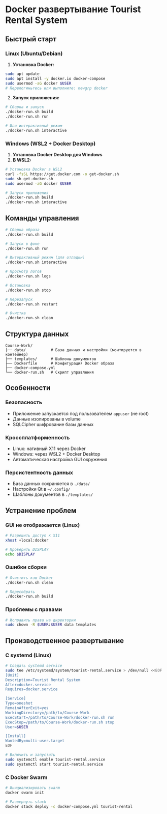 # Docker развертывание Tourist Rental System

## Быстрый старт

### Linux (Ubuntu/Debian)

1. **Установка Docker:**
```bash
sudo apt update
sudo apt install -y docker.io docker-compose
sudo usermod -aG docker $USER
# Перелогиньтесь или выполните: newgrp docker
```

2. **Запуск приложения:**
```bash
# Сборка и запуск
./docker-run.sh build
./docker-run.sh run

# Или интерактивный режим
./docker-run.sh interactive
```

### Windows (WSL2 + Docker Desktop)

1. **Установка Docker Desktop для Windows**
2. **В WSL2:**
```bash
# Установка Docker в WSL2
curl -fsSL https://get.docker.com -o get-docker.sh
sudo sh get-docker.sh
sudo usermod -aG docker $USER

# Запуск приложения
./docker-run.sh build
./docker-run.sh interactive
```

## Команды управления

```bash
# Сборка образа
./docker-run.sh build

# Запуск в фоне
./docker-run.sh run

# Интерактивный режим (для отладки)
./docker-run.sh interactive

# Просмотр логов
./docker-run.sh logs

# Остановка
./docker-run.sh stop

# Перезапуск
./docker-run.sh restart

# Очистка
./docker-run.sh clean
```

## Структура данных

```
Course-Work/
├── data/           # База данных и настройки (монтируется в контейнер)
├── templates/      # Шаблоны документов
├── Dockerfile      # Конфигурация Docker образа
├── docker-compose.yml
└── docker-run.sh   # Скрипт управления
```

## Особенности

### Безопасность
- Приложение запускается под пользователем `appuser` (не root)
- Данные изолированы в volume
- SQLCipher шифрование базы данных

### Кроссплатформенность
- Linux: нативный X11 через Docker
- Windows: через WSL2 + Docker Desktop
- Автоматическая настройка GUI окружения

### Персистентность данных
- База данных сохраняется в `./data/`
- Настройки Qt в `~/.config/`
- Шаблоны документов в `./templates/`

## Устранение проблем

### GUI не отображается (Linux)
```bash
# Разрешить доступ к X11
xhost +local:docker

# Проверить DISPLAY
echo $DISPLAY
```

### Ошибки сборки
```bash
# Очистить кэш Docker
./docker-run.sh clean

# Пересобрать
./docker-run.sh build
```

### Проблемы с правами
```bash
# Исправить права на директории
sudo chown -R $USER:$USER data templates
```

## Производственное развертывание

### С systemd (Linux)
```bash
# Создать systemd service
sudo tee /etc/systemd/system/tourist-rental.service > /dev/null <<EOF
[Unit]
Description=Tourist Rental System
After=docker.service
Requires=docker.service

[Service]
Type=oneshot
RemainAfterExit=yes
WorkingDirectory=/path/to/Course-Work
ExecStart=/path/to/Course-Work/docker-run.sh run
ExecStop=/path/to/Course-Work/docker-run.sh stop
User=$USER

[Install]
WantedBy=multi-user.target
EOF

# Включить и запустить
sudo systemctl enable tourist-rental.service
sudo systemctl start tourist-rental.service
```

### С Docker Swarm
```bash
# Инициализировать swarm
docker swarm init

# Развернуть stack
docker stack deploy -c docker-compose.yml tourist-rental
```

